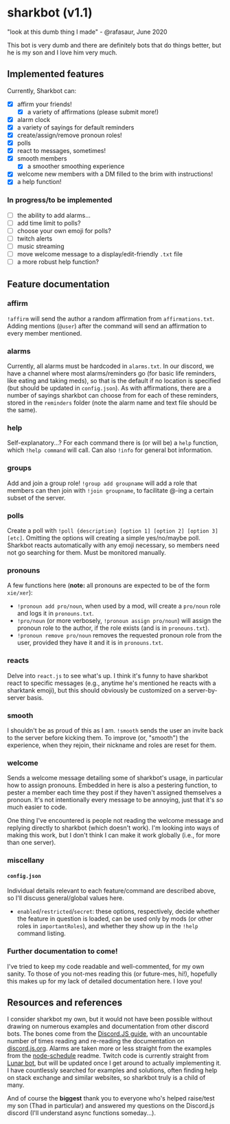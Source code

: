 # sharkbot (v1.1)
"look at this dumb thing I made" - @rafasaur, June 2020

This bot is very dumb and there are definitely bots that do things better, but he is my son and I love him very much.

## Implemented features
Currently, Sharkbot can:
- [x] affirm your friends!
  - [x] a variety of affirmations (please submit more!)
- [x] alarm clock
 - [x] a variety of sayings for default reminders
- [x] create/assign/remove pronoun roles!
- [x] polls
- [x] react to messages, sometimes!
- [x] smooth members
  - [x] a smoother smoothing experience
- [x] welcome new members with a DM filled to the brim with instructions!
- [x] a help function!

### In progress/to be implemented
- [ ] the ability to add alarms...
- [ ] add time limit to polls?
- [ ] choose your own emoji for polls?
- [ ] twitch alerts
- [ ] music streaming
- [ ] move welcome message to a display/edit-friendly `.txt` file
- [ ] a more robust help function?

## Feature documentation

### affirm
`!affirm` will send the author a random affirmation from `affirmations.txt`. Adding mentions (`@user`) after the command will send an affirmation to every member mentioned.

### alarms
Currently, all alarms must be hardcoded in `alarms.txt`. In our discord, we have a channel where most alarms/reminders go (for basic life reminders, like eating and taking meds), so that is the default if no location is specified (but should be updated in `config.json`). As with affirmations, there are a number of sayings sharkbot can choose from for each of these reminders, stored in the `reminders` folder (note the alarm name and text file should be the same).

### help
Self-explanatory...? For each command there is (or will be) a `help` function, which `!help command` will call. Can also `!info` for general bot information.

### groups
Add and join a group role! `!group add groupname` will add a role that members can then join with `!join groupname`, to facilitate @-ing a certain subset of the server.

### polls
Create a poll with `!poll {description} [option 1] [option 2] [option 3] [etc]`. Omitting the options will creating a simple yes/no/maybe poll. Sharkbot reacts automatically with any emoji necessary, so members need not go searching for them. Must be monitored manually.

### pronouns
A few functions here (**note:** all pronouns are expected to be of the form `xie/xer`):
- `!pronoun add pro/noun`, when used by a mod, will create a `pro/noun` role and logs it in `pronouns.txt`.
- `!pro/noun` (or more verbosely, `!pronoun assign pro/noun`) will assign the pronoun role to the author, if the role exists (and is in `pronouns.txt`).
- `!pronoun remove pro/noun` removes the requested pronoun role from the user, provided they have it and it is in `pronouns.txt`.

### reacts
Delve into `react.js` to see what's up. I think it's funny to have sharkbot react to specific messages (e.g., anytime he's mentioned he reacts with a sharktank emoji), but this should obviously be customized on a server-by-server basis.

### smooth
I shouldn't be as proud of this as I am. `!smooth` sends the user an invite back to the server before kicking them. To improve (or, "smooth") the experience, when they rejoin, their nickname and roles are reset for them.

### welcome
Sends a welcome message detailing some of sharkbot's usage, in particular how to assign pronouns. Embedded in here is also a pestering function, to pester a member each time they post if they haven't assigned themselves a pronoun. It's not intentionally every message to be annoying, just that it's *so* much easier to code.

One thing I've encountered is people not reading the welcome message and replying directly to sharkbot (which doesn't work). I'm looking into ways of making this work, but I don't think I can make it work globally (i.e., for more than one server).

### miscellany
#### `config.json`
Individual details relevant to each feature/command are described above, so I'll discuss general/global values here.

- `enabled`/`restricted`/`secret`: these options, respectively, decide whether the feature in question is loaded, can be used only by mods (or other roles in `importantRoles`), and whether they show up in the `!help` command listing.

### Further documentation to come!
I've tried to keep my code readable and well-commented, for my own sanity. To those of you not-mes reading this (or future-mes, hi!), hopefully this makes up for my lack of detailed documentation here. I love you!


## Resources and references
I consider sharkbot my own, but it would not have been possible without drawing on numerous examples and documentation from other discord bots. The bones come from the [Discord.JS guide](discordjs.guide), with an uncountable number of times reading and re-reading the documentation on [discord.js.org](discord.js.org). Alarms are taken more or less straight from the examples from the [node-schedule](https://github.com/node-schedule/node-schedule) readme. Twitch code is currently straight from [Lunar bot](https://github.com/maikdevries/Lunar), but will be updated once I get around to actually implementing it. I have countlessly searched for examples and solutions, often finding help on stack exchange and similar websites, so sharkbot truly is a child of many.

And of course the **biggest** thank you to everyone who's helped raise/test my son (Thad in particular) and answered my questions on the Discord.js discord (I'll understand async functions someday...).
